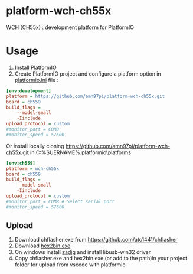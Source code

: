 # platform-wch-ch55x
WCH (CH55x) : development platform for PlatformIO

# Usage 
1. [ Install PlatformIO ]( https://platformio.org/ )
2. Create PlatformIO project and configure a platform option in [platformio.ini](https://docs.platformio.org/en/latest/projectconf/index.html) file : 


```ini
[env:development]
platform = https://github.com/amn97pi/platform-wch-ch55x.git
board = ch559
build_flags = 
    --model-small
    -Iinclude
upload_protocol = custom
#monitor_port = COM8 
#monitor_speed = 57600 
```

Or install locally cloning  https://github.com/amn97pi/platform-wch-ch55x.git in C:\%SUERNAME%\.platformio\platforms

```ini
[env:ch559]
platform = wch-ch55x
board = ch559
build_flags = 
    --model-small
    -Iinclude
upload_protocol = custom
#monitor_port = COM8 # Select serial port
#monitor_speed = 57600  
```

## Upload 

1. Download chflasher.exe from https://github.com/atc1441/chflasher 
2. Download [hex2bin.exe](https://sourceforge.net/projects/gnuwin32/files/hex2bin/1.02/hex2bin-1.02-bin.zip/download?use_mirror=deac-fra&download=)
3. On windows install [zadig](https://zadig.akeo.ie/) and install libusb-win32 driver
4. Copy chflasher.exe and hex2bin.exe (or add to the path)in your project folder for upload from vscode with platformio 